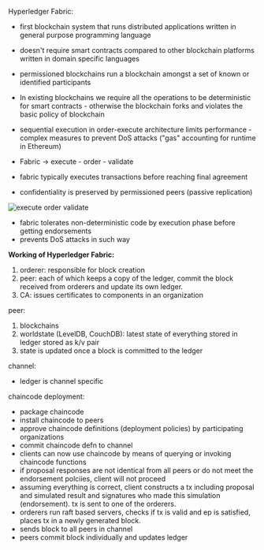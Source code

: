 
Hyperledger Fabric:


- first blockchain system that runs distributed applications written in general purpose programming language
- doesn't require smart contracts compared to other blockchain platforms written in domain specific languages
- permissioned blockchains run a blockchain amongst a set of known or identified participants
- In existing blockchains we require all the operations to be deterministic for smart contracts - otherwise the blockchain forks and violates the basic policy of blockchain
- sequential execution in order-execute architecture limits performance - complex measures to prevent DoS attacks ("gas" accounting for runtime in Ethereum)


- Fabric -> execute - order - validate
- fabric typically executes transactions before reaching final agreement 
- confidentiality is preserved by permissioned peers (passive replication)

![execute order validate](execute_order.png)
- fabric tolerates non-deterministic code by execution phase before getting endorsements
- prevents DoS attacks in such way
	





**Working of Hyperledger Fabric:**

1. orderer: responsible for block creation
2. peer: each of which keeps a copy of the ledger, commit the block received from orderers and update its own ledger.
3. CA: issues certificates to components in an organization




peer:
1. blockchains
2. worldstate (LevelDB, CouchDB): latest state of everything stored in ledger stored as k/v pair
3. state is updated once a block is committed to the ledger


channel:
-  ledger is channel specific



chaincode deployment:
- package chaincode
- install chaincode to peers
- approve chaincode definitions (deployment policies) by participating organizations
- commit chaincode defn to channel
- clients can now use chaincode by means of querying or invoking chaincode functions
- if proposal responses are not identical from all peers or do not meet the endorsement polciies, client will not proceed
- assuming everything is correct, client constructs a tx including proposal and simulated result and signatures who made this simulation (endorsement). tx is sent to one of the orderers.
- orderers run raft based servers, checks if tx is valid and ep is satisfied, places tx in a newly generated block.
- sends block to all peers in channel
- peers commit block individually and updates ledger
